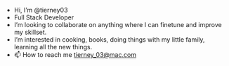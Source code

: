 -  Hi, I’m @tierney03
-  Full Stack Developer
-  I’m looking to collaborate on anything where I can finetune and improve my skillset.
-  I’m interested in cooking, books, doing things with my little family, learning all the new things.
- 📫 How to reach me tierney_03@mac.com

<!---
tierney03/tierney03 is a ✨ special ✨ repository because its `README.md` (this file) appears on your GitHub profile.
You can click the Preview link to take a look at your changes.
--->
